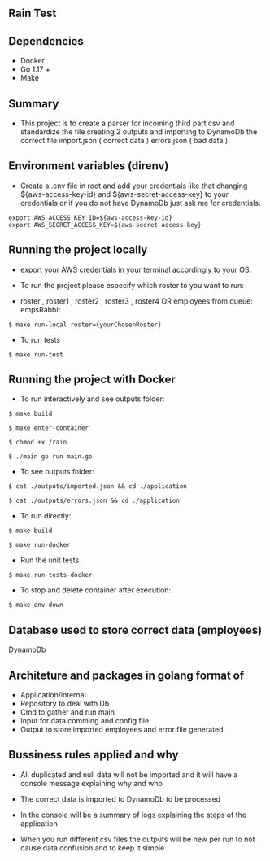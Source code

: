 ## Rain Test

## Dependencies

- Docker
- Go 1.17 +
- Make

## Summary

- This project is to create a parser for incoming third part csv and standardize the file creating 2 outputs and importing to DynamoDb the correct file
import.json ( correct data )
errors.json ( bad data )

## Environment variables (direnv)

- Create a .env file in root and add your credentials like that changing ${aws-access-key-id} and ${aws-secret-access-key} to your credentials or if you do not have DynamoDb just ask me for credentials.

```
export AWS_ACCESS_KEY_ID=${aws-access-key-id}
export AWS_SECRET_ACCESS_KEY=${aws-secret-access-key}
```
## Running the project locally

- export your AWS credentials in your terminal accordingly to your OS.

- To run the project please especify which roster to you want to run: 
- roster , roster1 , roster2 , roster3 , roster4 OR employees from queue: empsRabbit

```
$ make run-local roster={yourChosenRoster}
```

- To run tests

```
$ make run-test
```

## Running the project with Docker

- To run interactively and see outputs folder:

```
$ make build
```
```
$ make enter-container 
```
```
$ chmod +x /rain 
```
```
$ ./main go run main.go
```

- To see outputs folder:

```
$ cat ./outputs/imported.json && cd ./application
```
```
$ cat ./outputs/errors.json && cd ./application
```

- To run directly:

```
$ make build
```
```
$ make run-docker
```

- Run the unit tests

```
$ make run-tests-docker
```

- To stop and delete container after execution:

```
$ make env-down
```

## Database used to store correct data (employees)

DynamoDb

## Architeture and packages in golang format of 

- Application/internal
- Repository to deal with Db
- Cmd to gather and run main
- Input for data comming and config file
- Output to store imported employees and error file generated
## Bussiness rules applied and why

- All duplicated and null data will not be imported and it will have a console message explaining why and who

- The correct data is imported to DynamoDb to be processed

- In the console will be a summary of logs explaining the steps of the application

- When you run different csv files the outputs will be new per run to not cause data confusion and to keep it simple


